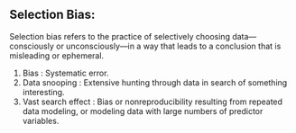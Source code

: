 ## Selection Bias:

Selection bias refers to the practice of selectively choosing data—consciously or unconsciously—in a way that leads to a 
conclusion that is misleading or ephemeral.

1. Bias : Systematic error.
2. Data snooping : Extensive hunting through data in search of something interesting.
3. Vast search effect : Bias or nonreproducibility resulting from repeated data modeling, or modeling data with large numbers of predictor variables.
